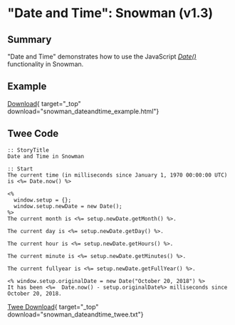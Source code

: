 # "Date and Time": Snowman (v1.3)

## Summary

"Date and Time" demonstrates how to use the JavaScript *[Date()](https://developer.mozilla.org/en-US/docs/Web/JavaScript/Reference/Global_Objects/Date)* functionality in Snowman.

## Example

[Download](snowman_dateandtime_example.html){ target="_top" download="snowman_dateandtime_example.html"}

## Twee Code

```twee
:: StoryTitle
Date and Time in Snowman

:: Start
The current time (in milliseconds since January 1, 1970 00:00:00 UTC) is <%= Date.now() %>

<%
  window.setup = {};
  window.setup.newDate = new Date();
%>
The current month is <%= setup.newDate.getMonth() %>.

The current day is <%= setup.newDate.getDay() %>.

The current hour is <%= setup.newDate.getHours() %>.

The current minute is <%= setup.newDate.getMinutes() %>.

The current fullyear is <%= setup.newDate.getFullYear() %>.

<% window.setup.originalDate = new Date("October 20, 2018") %>
It has been <%=  Date.now() - setup.originalDate%> milliseconds since October 20, 2018.
```

[Twee Download](snowman_dateandtime_twee.txt){ target="_top" download="snowman_dateandtime_twee.txt"}
